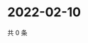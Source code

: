 # 2022-02-10

共 0 条

<!-- BEGIN WEIBO -->
<!-- 最后更新时间 Thu Feb 10 2022 18:16:03 GMT+0800 (China Standard Time) -->

<!-- END WEIBO -->
